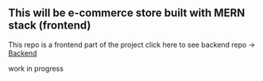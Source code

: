 ## This will be e-commerce store built with MERN stack (frontend)

This repo is a frontend part of the project click here to see backend repo -> <a href="https://github.com/maciek367/mern-ecommerce-api">Backend</a>

work in progress
